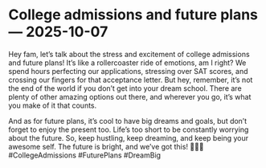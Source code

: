 # College admissions and future plans — 2025-10-07

Hey fam, let’s talk about the stress and excitement of college admissions and future plans! It’s like a rollercoaster ride of emotions, am I right? We spend hours perfecting our applications, stressing over SAT scores, and crossing our fingers for that acceptance letter. But hey, remember, it’s not the end of the world if you don’t get into your dream school. There are plenty of other amazing options out there, and wherever you go, it’s what you make of it that counts.

And as for future plans, it’s cool to have big dreams and goals, but don’t forget to enjoy the present too. Life’s too short to be constantly worrying about the future. So, keep hustling, keep dreaming, and keep being your awesome self. The future is bright, and we’ve got this! 💪🏼✨ #CollegeAdmissions #FuturePlans #DreamBig